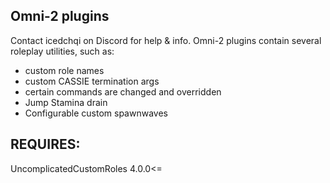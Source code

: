 ## Omni-2 plugins
Contact icedchqi on Discord for help & info.
Omni-2 plugins contain several roleplay utilities, such as:
- custom role names
- custom CASSIE termination args
- certain commands are changed and overridden
- Jump Stamina drain
- Configurable custom spawnwaves

## REQUIRES:
UncomplicatedCustomRoles 4.0.0<=
